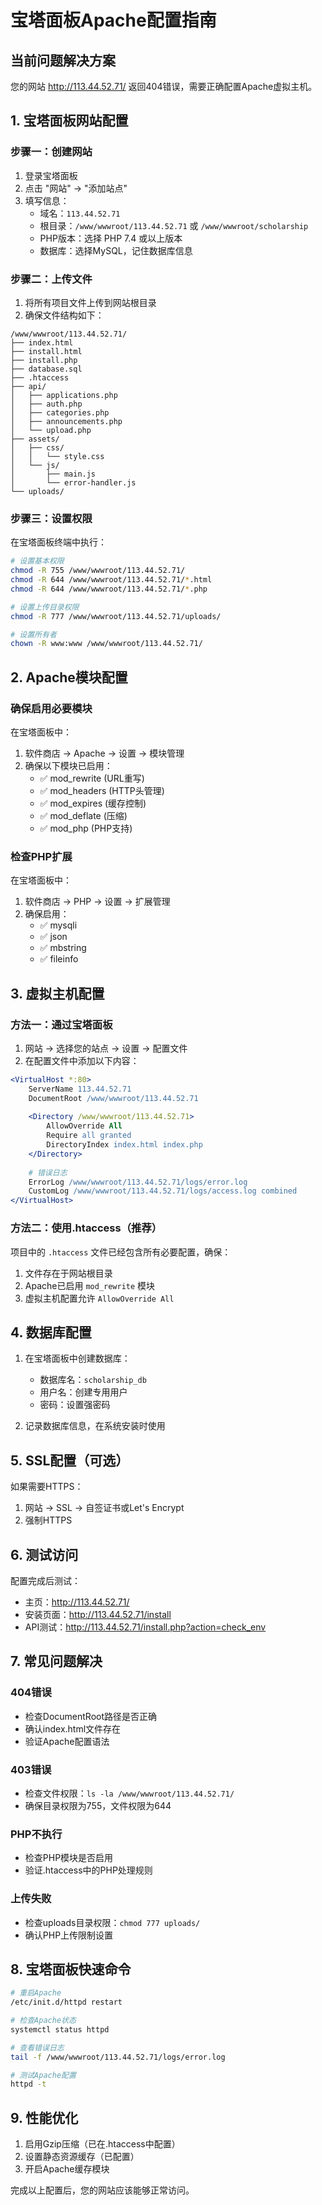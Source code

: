 # 宝塔面板Apache配置指南

## 当前问题解决方案
您的网站 http://113.44.52.71/ 返回404错误，需要正确配置Apache虚拟主机。

## 1. 宝塔面板网站配置

### 步骤一：创建网站
1. 登录宝塔面板
2. 点击 "网站" → "添加站点"
3. 填写信息：
   - 域名：`113.44.52.71`
   - 根目录：`/www/wwwroot/113.44.52.71` 或 `/www/wwwroot/scholarship`
   - PHP版本：选择 PHP 7.4 或以上版本
   - 数据库：选择MySQL，记住数据库信息

### 步骤二：上传文件
1. 将所有项目文件上传到网站根目录
2. 确保文件结构如下：
```
/www/wwwroot/113.44.52.71/
├── index.html
├── install.html
├── install.php
├── database.sql
├── .htaccess
├── api/
│   ├── applications.php
│   ├── auth.php
│   ├── categories.php
│   ├── announcements.php
│   └── upload.php
├── assets/
│   ├── css/
│   │   └── style.css
│   └── js/
│       ├── main.js
│       └── error-handler.js
└── uploads/
```

### 步骤三：设置权限
在宝塔面板终端中执行：
```bash
# 设置基本权限
chmod -R 755 /www/wwwroot/113.44.52.71/
chmod -R 644 /www/wwwroot/113.44.52.71/*.html
chmod -R 644 /www/wwwroot/113.44.52.71/*.php

# 设置上传目录权限
chmod -R 777 /www/wwwroot/113.44.52.71/uploads/

# 设置所有者
chown -R www:www /www/wwwroot/113.44.52.71/
```

## 2. Apache模块配置

### 确保启用必要模块
在宝塔面板中：
1. 软件商店 → Apache → 设置 → 模块管理
2. 确保以下模块已启用：
   - ✅ mod_rewrite (URL重写)
   - ✅ mod_headers (HTTP头管理)
   - ✅ mod_expires (缓存控制)
   - ✅ mod_deflate (压缩)
   - ✅ mod_php (PHP支持)

### 检查PHP扩展
在宝塔面板中：
1. 软件商店 → PHP → 设置 → 扩展管理
2. 确保启用：
   - ✅ mysqli
   - ✅ json
   - ✅ mbstring
   - ✅ fileinfo

## 3. 虚拟主机配置

### 方法一：通过宝塔面板
1. 网站 → 选择您的站点 → 设置 → 配置文件
2. 在配置文件中添加以下内容：

```apache
<VirtualHost *:80>
    ServerName 113.44.52.71
    DocumentRoot /www/wwwroot/113.44.52.71
    
    <Directory /www/wwwroot/113.44.52.71>
        AllowOverride All
        Require all granted
        DirectoryIndex index.html index.php
    </Directory>
    
    # 错误日志
    ErrorLog /www/wwwroot/113.44.52.71/logs/error.log
    CustomLog /www/wwwroot/113.44.52.71/logs/access.log combined
</VirtualHost>
```

### 方法二：使用.htaccess（推荐）
项目中的 `.htaccess` 文件已经包含所有必要配置，确保：
1. 文件存在于网站根目录
2. Apache已启用 `mod_rewrite` 模块
3. 虚拟主机配置允许 `AllowOverride All`

## 4. 数据库配置

1. 在宝塔面板中创建数据库：
   - 数据库名：`scholarship_db`
   - 用户名：创建专用用户
   - 密码：设置强密码

2. 记录数据库信息，在系统安装时使用

## 5. SSL配置（可选）

如果需要HTTPS：
1. 网站 → SSL → 自签证书或Let's Encrypt
2. 强制HTTPS

## 6. 测试访问

配置完成后测试：
- 主页：http://113.44.52.71/
- 安装页面：http://113.44.52.71/install
- API测试：http://113.44.52.71/install.php?action=check_env

## 7. 常见问题解决

### 404错误
- 检查DocumentRoot路径是否正确
- 确认index.html文件存在
- 验证Apache配置语法

### 403错误
- 检查文件权限：`ls -la /www/wwwroot/113.44.52.71/`
- 确保目录权限为755，文件权限为644

### PHP不执行
- 检查PHP模块是否启用
- 验证.htaccess中的PHP处理规则

### 上传失败
- 检查uploads目录权限：`chmod 777 uploads/`
- 确认PHP上传限制设置

## 8. 宝塔面板快速命令

```bash
# 重启Apache
/etc/init.d/httpd restart

# 检查Apache状态
systemctl status httpd

# 查看错误日志
tail -f /www/wwwroot/113.44.52.71/logs/error.log

# 测试Apache配置
httpd -t
```

## 9. 性能优化

1. 启用Gzip压缩（已在.htaccess中配置）
2. 设置静态资源缓存（已配置）
3. 开启Apache缓存模块

完成以上配置后，您的网站应该能够正常访问。 